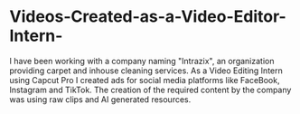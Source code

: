 # Videos-Created-as-a-Video-Editor-Intern-
I have been working with a company naming "Intrazix", an organization providing carpet and inhouse cleaning services. As a Video Editing Intern using Capcut Pro I created ads for social media platforms like FaceBook, Instagram and TikTok. The creation of the required content by the company was using raw clips and AI generated resources.
